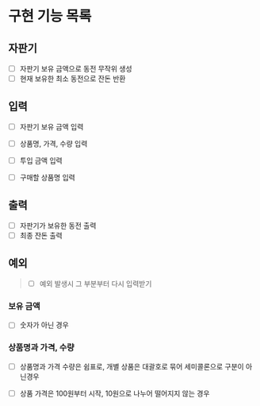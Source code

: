 # 구현 기능 목록

## 자판기
* [ ] 자판기 보유 금액으로 동전 무작위 생성
* [ ] 현재 보유한 최소 동전으로 잔돈 반환

## 입력
* [ ] 자판기 보유 금액 입력
* [ ] 상품명, 가격, 수량 입력
* [ ] 투입 금액 입력
* [ ] 구매할 상품명 입력


## 출력
* [ ] 자판기가 보유한 동전 출력
* [ ] 최종 잔돈 출력

## 예외
> * [ ] 예외 발생시 그 부분부터 다시 입력받기

### 보유 금액
* [ ] 숫자가 아닌 경우

### 상품명과 가격, 수량
* [ ] 상품명과 가격 수량은 쉼표로, 개별 상품은 대괄호로 묶어 세미콜론으로 구분이 아닌경우
* [ ] 상품 가격은 100원부터 시작, 10원으로 나누어 떨어지지 않는 경우

